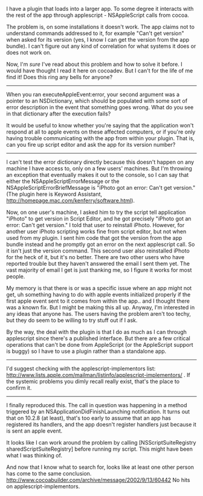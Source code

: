 I have a plugin that loads into a larger app.  To some degree it interacts with the rest of the app through applescript - NSAppleScript calls from cocoa.

The problem is, on some installations it doesn't work.  The app claims not to understand commands addressed to it, for example "Can't get version" when asked for its version (yes, I know I can get the version from the app bundle).  I can't figure out any kind of correlation for what systems it does or does not work on.

Now, I'm *sure* I've read about this problem and how to solve it before.  I would have thought I read it here on cocoadev.  But I can't for the life of me find it!  Does this ring any bells for anyone?

----

When you ran executeAppleEvent:error, your second argument was a pointer to an NSDictionary, which should be populated with some sort of error description in the event that something goes wrong. What do you see in that dictionary after the execution fails?

It would be useful to know whether you're saying that the application won't respond at all to apple events on these affected computers, or if you're only having trouble communicating with the app from within your plugin. That is, can you fire up script editor and ask the app for its version number?

----

I can't test the error dictionary directly because this doesn't happen on any machine I have access to, only on a few users' machines.  But I'm throwing an exception that eventually makes it out to the console, so I can say that either the NSAppleScriptErrorMessage or the NSAppleScriptErrorBriefMessage is "iPhoto got an error: Can't get version."  (The plugin here is Keyword Assistant, http://homepage.mac.com/kenferry/software.html).

Now, on one user's machine, I asked him to try the script     tell application "iPhoto" to get version in Script Editor, and he got precisely "iPhoto got an error: Can't get version."  I told that user to reinstall iPhoto.  However, for another user iPhoto scripting works fine from script editor, but not when used from my plugin.  I sent him code that got the version from the app bundle instead and he promptly got an error on the next applescript call.  So it isn't just the version command.  This second user also reinstalled iPhoto for the heck of it, but it's no better.  There are two other users who have reported trouble but they haven't answered the email I sent them yet.  The vast majority of email I get is just thanking me, so I figure it works for most people.

My memory is that there is or was a specific issue where an app might not get, uh something having to do with apple events initialized properly if the first apple event sent to it comes from within the app.. and I thought there was a known fix.  But I might be making this all up.  Anyway, I'm interested in any ideas that anyone has.  The users having the problem aren't too techy, but they do seem to be willing to try stuff out if I ask.

By the way, the deal with the plugin is that I do as much as I can through applescript since there's a published interface.  But there are a few critical operations that can't be done from AppleScript (or the AppleScript support is buggy) so I have to use a plugin rather than a standalone app.

----

I'd suggest checking with the applescript-implementors list: http://www.lists.apple.com/mailman/listinfo/applescript-implementors/ . If the systemic problems you dimly recall really exist, that's the place to confirm it.

----

I finally reproduced this.  The call in question was happening in a method triggered by an NSApplicationDidFinishLaunching notification.  It turns out that on 10.2.8 (at least), that's too early to assume that an app has registered its handlers, and the app doesn't register handlers just because it is sent an apple event.

It looks like I can work around the problem by calling [NSScriptSuiteRegistry sharedScriptSuiteRegistry] before running my script.  This might have been what I was thinking of.

And now that I know what to search for, looks like at least one other person has come to the same conclusion. <http://www.cocoabuilder.com/archive/message/2002/9/13/60442>  No hits on applescript-implementors.

